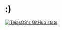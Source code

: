 # :)

[![TejasOS's GitHub stats](https://github-readme-stats.vercel.app/api?username=TejasOS&theme=gradient)](https://github.com/anuraghazra/github-readme-stats)



